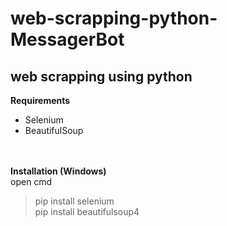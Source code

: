# web-scrapping-python-MessagerBot
## web scrapping using python
**Requirements**
<br />
- Selenium
- BeautifulSoup


<br /><br />
**Installation (Windows)**
<br /> open cmd
> pip install selenium<br /> 
> pip install beautifulsoup4
  
  
  
  
